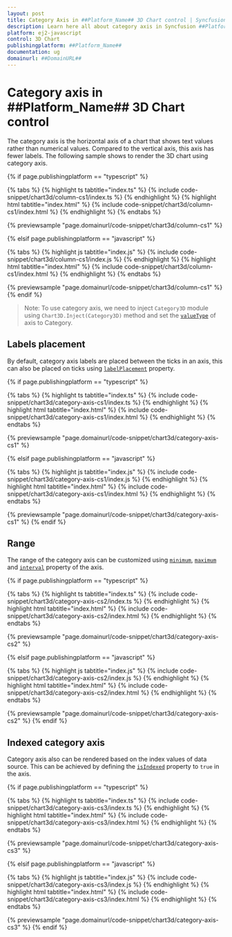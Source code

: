 ```yaml
---
layout: post
title: Category Axis in ##Platform_Name## 3D Chart control | Syncfusion
description: Learn here all about category axis in Syncfusion ##Platform_Name## 3D Chart control of Syncfusion Essential JS 2 and more.
platform: ej2-javascript
control: 3D Chart 
publishingplatform: ##Platform_Name##
documentation: ug
domainurl: ##DomainURL##
---
```


# Category axis in ##Platform_Name## 3D Chart control

The category axis is the horizontal axis of a chart that shows text values rather than numerical values. Compared to the vertical axis, this axis has fewer labels. The following sample shows to render the 3D chart using category axis.

{% if page.publishingplatform == "typescript" %}

 {% tabs %}
{% highlight ts tabtitle="index.ts" %}
{% include code-snippet/chart3d/column-cs1/index.ts %}
{% endhighlight %}
{% highlight html tabtitle="index.html" %}
{% include code-snippet/chart3d/column-cs1/index.html %}
{% endhighlight %}
{% endtabs %}
        
{% previewsample "page.domainurl/code-snippet/chart3d/column-cs1" %}

{% elsif page.publishingplatform == "javascript" %}

{% tabs %}
{% highlight js tabtitle="index.js" %}
{% include code-snippet/chart3d/column-cs1/index.js %}
{% endhighlight %}
{% highlight html tabtitle="index.html" %}
{% include code-snippet/chart3d/column-cs1/index.html %}
{% endhighlight %}
{% endtabs %}

{% previewsample "page.domainurl/code-snippet/chart3d/column-cs1" %}
{% endif %}

>Note: To use category axis, we need to inject `Category3D` module using `Chart3D.Inject(Category3D)` method and set the [`valueType`](../api/chart3d/axis3D/#valuetype) of axis to Category.

## Labels placement

By default, category axis labels are placed between the ticks in an axis, this can also be placed on ticks using [`labelPlacement`](../api/chart3d/axis3D/#labelplacement) property.

{% if page.publishingplatform == "typescript" %}

{% tabs %}
{% highlight ts tabtitle="index.ts" %}
{% include code-snippet/chart3d/category-axis-cs1/index.ts %}
{% endhighlight %}
{% highlight html tabtitle="index.html" %}
{% include code-snippet/chart3d/category-axis-cs1/index.html %}
{% endhighlight %}
{% endtabs %}
        
{% previewsample "page.domainurl/code-snippet/chart3d/category-axis-cs1" %}

{% elsif page.publishingplatform == "javascript" %}

{% tabs %}
{% highlight js tabtitle="index.js" %}
{% include code-snippet/chart3d/category-axis-cs1/index.js %}
{% endhighlight %}
{% highlight html tabtitle="index.html" %}
{% include code-snippet/chart3d/category-axis-cs1/index.html %}
{% endhighlight %}
{% endtabs %}

{% previewsample "page.domainurl/code-snippet/chart3d/category-axis-cs1" %}
{% endif %}

## Range

The range of the category axis can be customized using [`minimum`](../api/chart3d/axis3D/#minimum), [`maximum`](../api/chart3d/axis3D/#maximum) and [`interval`](../api/chart3d/axis3D/#interval) property of the axis.

{% if page.publishingplatform == "typescript" %}

 {% tabs %}
{% highlight ts tabtitle="index.ts" %}
{% include code-snippet/chart3d/category-axis-cs2/index.ts %}
{% endhighlight %}
{% highlight html tabtitle="index.html" %}
{% include code-snippet/chart3d/category-axis-cs2/index.html %}
{% endhighlight %}
{% endtabs %}
        
{% previewsample "page.domainurl/code-snippet/chart3d/category-axis-cs2" %}

{% elsif page.publishingplatform == "javascript" %}

{% tabs %}
{% highlight js tabtitle="index.js" %}
{% include code-snippet/chart3d/category-axis-cs2/index.js %}
{% endhighlight %}
{% highlight html tabtitle="index.html" %}
{% include code-snippet/chart3d/category-axis-cs2/index.html %}
{% endhighlight %}
{% endtabs %}

{% previewsample "page.domainurl/code-snippet/chart3d/category-axis-cs2" %}
{% endif %}

## Indexed category axis

Category axis also can be rendered based on the index values of data source. This can be achieved by defining the [`isIndexed`](../api/chart3d/axis3D/#isindexed) property to `true` in the axis.

{% if page.publishingplatform == "typescript" %}

 {% tabs %}
{% highlight ts tabtitle="index.ts" %}
{% include code-snippet/chart3d/category-axis-cs3/index.ts %}
{% endhighlight %}
{% highlight html tabtitle="index.html" %}
{% include code-snippet/chart3d/category-axis-cs3/index.html %}
{% endhighlight %}
{% endtabs %}
        
{% previewsample "page.domainurl/code-snippet/chart3d/category-axis-cs3" %}

{% elsif page.publishingplatform == "javascript" %}

{% tabs %}
{% highlight js tabtitle="index.js" %}
{% include code-snippet/chart3d/category-axis-cs3/index.js %}
{% endhighlight %}
{% highlight html tabtitle="index.html" %}
{% include code-snippet/chart3d/category-axis-cs3/index.html %}
{% endhighlight %}
{% endtabs %}

{% previewsample "page.domainurl/code-snippet/chart3d/category-axis-cs3" %}
{% endif %}